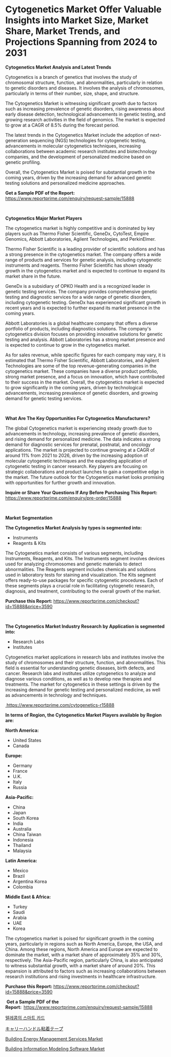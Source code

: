 <p><h1>Cytogenetics Market Offer Valuable Insights into Market Size, Market Share, Market Trends, and Projections Spanning from 2024 to 2031</h1></p><p><strong>Cytogenetics Market Analysis and Latest Trends</strong></p>
<p><p>Cytogenetics is a branch of genetics that involves the study of chromosomal structure, function, and abnormalities, particularly in relation to genetic disorders and diseases. It involves the analysis of chromosomes, particularly in terms of their number, size, shape, and structure.</p><p>The Cytogenetics Market is witnessing significant growth due to factors such as increasing prevalence of genetic disorders, rising awareness about early disease detection, technological advancements in genetic testing, and growing research activities in the field of genomics. The market is expected to grow at a CAGR of 8.5% during the forecast period.</p><p>The latest trends in the Cytogenetics Market include the adoption of next-generation sequencing (NGS) technologies for cytogenetic testing, advancements in molecular cytogenetics techniques, increasing collaborations between academic research institutes and biotechnology companies, and the development of personalized medicine based on genetic profiling.</p><p>Overall, the Cytogenetics Market is poised for substantial growth in the coming years, driven by the increasing demand for advanced genetic testing solutions and personalized medicine approaches.</p></p>
<p><strong>Get a Sample PDF of the Report:&nbsp;</strong> <a href="https://www.reportprime.com/enquiry/request-sample/15888">https://www.reportprime.com/enquiry/request-sample/15888</a></p>
<p>&nbsp;</p>
<p><strong>Cytogenetics Major Market Players</strong></p>
<p><p>The cytogenetics market is highly competitive and is dominated by key players such as Thermo Fisher Scientific, GeneDx, CytoTest, Empire Genomics, Abbott Laboratories, Agilent Technologies, and PerkinElmer.</p><p>Thermo Fisher Scientific is a leading provider of scientific solutions and has a strong presence in the cytogenetics market. The company offers a wide range of products and services for genetic analysis, including cytogenetic instruments and reagents. Thermo Fisher Scientific has shown steady growth in the cytogenetics market and is expected to continue to expand its market share in the future.</p><p>GeneDx is a subsidiary of OPKO Health and is a recognized leader in genetic testing services. The company provides comprehensive genetic testing and diagnostic services for a wide range of genetic disorders, including cytogenetic testing. GeneDx has experienced significant growth in recent years and is expected to further expand its market presence in the coming years.</p><p>Abbott Laboratories is a global healthcare company that offers a diverse portfolio of products, including diagnostics solutions. The company's cytogenetics division focuses on providing innovative solutions for genetic testing and analysis. Abbott Laboratories has a strong market presence and is expected to continue to grow in the cytogenetics market.</p><p>As for sales revenue, while specific figures for each company may vary, it is estimated that Thermo Fisher Scientific, Abbott Laboratories, and Agilent Technologies are some of the top revenue-generating companies in the cytogenetics market. These companies have a diverse product portfolio, strong market presence, and a focus on innovation, which have contributed to their success in the market. Overall, the cytogenetics market is expected to grow significantly in the coming years, driven by technological advancements, increasing prevalence of genetic disorders, and growing demand for genetic testing services.</p></p>
<p>&nbsp;</p>
<p><strong>What Are The Key Opportunities For Cytogenetics Manufacturers?</strong></p>
<p><p>The global Cytogenetics market is experiencing steady growth due to advancements in technology, increasing prevalence of genetic disorders, and rising demand for personalized medicine. The data indicates a strong demand for diagnostic services for prenatal, postnatal, and oncology applications. The market is projected to continue growing at a CAGR of around 11% from 2021 to 2026, driven by the increasing adoption of molecular cytogenetic techniques and the expanding application of cytogenetic testing in cancer research. Key players are focusing on strategic collaborations and product launches to gain a competitive edge in the market. The future outlook for the Cytogenetics market looks promising with opportunities for further growth and innovation.</p></p>
<p><strong>Inquire or Share Your Questions If Any Before Purchasing This Report:</strong> <a href="https://www.reportprime.com/enquiry/pre-order/15888">https://www.reportprime.com/enquiry/pre-order/15888</a></p>
<p>&nbsp;</p>
<p><strong>Market Segmentation</strong></p>
<p><strong>The Cytogenetics Market Analysis by types is segmented into:</strong></p>
<p><ul><li>Instruments</li><li>Reagents & Kits</li></ul></p>
<p><p>The Cytogenetics market consists of various segments, including Instruments, Reagents, and Kits. The Instruments segment involves devices used for analyzing chromosomes and genetic materials to detect abnormalities. The Reagents segment includes chemicals and solutions used in laboratory tests for staining and visualization. The Kits segment offers ready-to-use packages for specific cytogenetic procedures. Each of these segments plays a crucial role in facilitating cytogenetic research, diagnosis, and treatment, contributing to the overall growth of the market.</p></p>
<p><strong>Purchase this Report:&nbsp;</strong><a href="https://www.reportprime.com/checkout?id=15888&price=3590">https://www.reportprime.com/checkout?id=15888&price=3590</a></p>
<p>&nbsp;</p>
<p><strong>The Cytogenetics Market Industry Research by Application is segmented into:</strong></p>
<p><ul><li>Research Labs</li><li>Institutes</li></ul></p>
<p><p>Cytogenetics market applications in research labs and institutes involve the study of chromosomes and their structure, function, and abnormalities. This field is essential for understanding genetic diseases, birth defects, and cancer. Research labs and institutes utilize cytogenetics to analyze and diagnose various conditions, as well as to develop new therapies and treatments. The market for cytogenetics in these settings is driven by the increasing demand for genetic testing and personalized medicine, as well as advancements in technology and techniques.</p></p>
<p><a href="https://www.reportprime.com/cytogenetics-r15888">&nbsp;https://www.reportprime.com/cytogenetics-r15888</a></p>
<p><strong>In terms of Region, the Cytogenetics Market Players available by Region are:</strong></p>
<p>
    <p> <strong> North America: </strong>
        <ul>
            <li>United States</li>
            <li>Canada</li>
        </ul>
        </p> 
    <p> <strong> Europe: </strong>
        <ul>
            <li>Germany</li>
            <li>France</li>
            <li>U.K.</li>
            <li>Italy</li>
            <li>Russia</li>
        </ul>
        </p> 
    <p> <strong> Asia-Pacific: </strong>
        <ul>
            <li>China</li>
            <li>Japan</li>
            <li>South Korea</li>
            <li>India</li>
            <li>Australia</li>
            <li>China Taiwan</li>
            <li>Indonesia</li>
            <li>Thailand</li>
            <li>Malaysia</li>
        </ul>
        </p> 
    <p> <strong> Latin America: </strong>
        <ul>
            <li>Mexico</li>
            <li>Brazil</li>
            <li>Argentina Korea</li>
            <li>Colombia</li>
        </ul>
        </p> 
    <p> <strong> Middle East & Africa: </strong>
        <ul>
            <li>Turkey</li>
            <li>Saudi</li>
            <li>Arabia</li>
            <li>UAE</li>
            <li>Korea</li>
        </ul>
    </p>
    </p>
<p><p>The cytogenetics market is poised for significant growth in the coming years, particularly in regions such as North America, Europe, the USA, and China. Among these regions, North America and Europe are expected to dominate the market, with a market share of approximately 35% and 30%, respectively. The Asia-Pacific region, particularly China, is also anticipated to witness substantial growth, with a market share of around 20%. This expansion is attributed to factors such as increasing collaborations between research institutions and rising investments in healthcare infrastructure.</p></p>
<p><strong>Purchase this Report: </strong><a href="https://www.reportprime.com/checkout?id=15888&price=3590">https://www.reportprime.com/checkout?id=15888&price=3590</a></p>
<p>&nbsp;<strong>Get a Sample PDF of the Report:&nbsp;&nbsp;</strong><a href="https://www.reportprime.com/enquiry/request-sample/15888">https://www.reportprime.com/enquiry/request-sample/15888</a></p>
<p><strong></strong></p>
<p><p><a href="https://github.com/xvz497517413/Market-Research-Report-List-3/blob/main/1645082123293.md">텔레콤의 스마트 카드</a></p><p><a href="https://github.com/AbigaleHuel/Market-Research-Report-List-2/blob/main/7346740122154.md">キャリーハンドル粘着テープ</a></p><p><a href="https://github.com/lsapaaep8/Market-Research-Report-List-1/blob/main/building-energy-management-services-market.md">Building Energy Management Services Market</a></p><p><a href="https://github.com/qrkceaah30/Market-Research-Report-List-1/blob/main/building-information-modeling-software-market.md">Building Information Modeling Software Market</a></p></p>